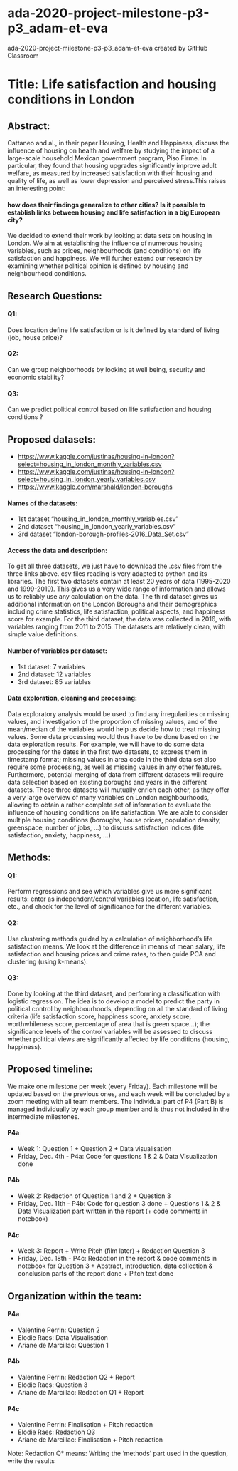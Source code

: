# ada-2020-project-milestone-p3-p3_adam-et-eva
ada-2020-project-milestone-p3-p3_adam-et-eva created by GitHub Classroom

# Title: Life satisfaction and housing conditions in London

## Abstract:
Cattaneo and al., in their paper Housing, Health and Happiness, discuss the influence of housing on health and welfare by studying the impact of a large-scale household Mexican government program, Piso Firme. In particular, they found that housing upgrades significantly improve adult welfare, as measured by increased satisfaction with their housing and quality of life, as well as lower depression and perceived stress.This raises an interesting point: 
#### how does their findings generalize to other cities? Is it possible to establish links between housing and life satisfaction in a big European city? 
We decided to extend their work by looking at data sets on housing in London. We aim at establishing the influence of numerous housing variables, such as prices, neighbourhoods (and conditions) on life satisfaction and happiness. We will further extend our research by examining whether political opinion is defined by housing and neighbourhood conditions.

## Research Questions: 
#### Q1: 
Does location define life satisfaction or is it defined by standard of living (job, house price)?
#### Q2: 
Can we group neighborhoods by looking at well being, security and economic stability? 
#### Q3: 
Can we predict political control based on life satisfaction and housing conditions ? 

## Proposed datasets:
- https://www.kaggle.com/justinas/housing-in-london?select=housing_in_london_monthly_variables.csv 
- https://www.kaggle.com/justinas/housing-in-london?select=housing_in_london_yearly_variables.csv
- https://www.kaggle.com/marshald/london-boroughs 

#### Names of the datasets:
- 1st dataset “housing_in_london_monthly_variables.csv”
- 2nd dataset “housing_in_london_yearly_variables.csv”
- 3rd dataset “london-borough-profiles-2016_Data_Set.csv”

#### Access the data and description:
To get all three datasets, we just have to download the .csv files from the three links above. csv files reading is very adapted to python and its libraries.
The first two datasets contain at least 20 years of data (1995-2020 and 1999-2019). This gives us a very wide range of information and allows us to reliably use any calculation on the data. 
The third dataset gives us additional information on the London Boroughs and their demographics including crime statistics, life satisfaction, political aspects, and happiness score for example. For the third dataset, the data was collected in 2016, with variables ranging from 2011 to 2015.
The datasets are relatively clean, with simple value definitions.

#### Number of variables per dataset:
- 1st dataset: 7 variables
- 2nd dataset: 12 variables
- 3rd dataset: 85 variables

#### Data exploration, cleaning and processing:
Data exploratory analysis would be used to find any irregularities or missing values, and investigation of the proportion of missing values, and of the mean/median of the variables would help us decide how to treat missing values. Some data processing would thus have to be done based on the data exploration results. For example, we will have to do some data processing for the dates in the first two datasets, to express them in timestamp format; missing values in area code in the third data set also require some processing, as well as missing values in any other features. Furthermore, potential merging of data from different datasets will require data selection based on existing boroughs and years in the different datasets.
These three datasets will mutually enrich each other, as they offer a very large overview of many variables on London neighbourhoods, allowing to obtain a rather complete set of information to evaluate the influence of housing conditions on life satisfaction.  We are able to consider multiple housing conditions (boroughs, house prices, population density, greenspace, number of jobs, ...) to discuss satisfaction indices (life satisfaction, anxiety, happiness, …)

## Methods:
#### Q1: 
Perform regressions and see which variables give us more significant results: enter as independent/control variables location, life satisfaction, etc., and check for the level of significance for the different variables.
#### Q2: 
Use clustering methods guided by a calculation of neighborhood’s life satisfaction means. We look at the difference in means of mean salary, life satisfaction and housing prices and crime rates, to then guide PCA and clustering (using k-means).
#### Q3: 
Done by looking at the third dataset, and performing a classification with logistic regression. The idea is to develop a model to predict the party in political control by neighbourhoods, depending on all the standard of living criteria (life satisfaction score, happiness score, anxiety score, worthwhileness score, percentage of area that is green space…); the significance levels of the control variables will be assessed to discuss whether political views are significantly affected by life conditions (housing, happiness).

## Proposed timeline:
We make one milestone per week (every Friday). Each milestone will be updated based on the previous ones, and each week will be concluded by a zoom meeting with all team members.
The individual part of P4 (Part B) is managed individually by each group member and is thus not included in the intermediate milestones.

#### P4a
- Week 1: Question 1 + Question 2 + Data visualisation
- Friday, Dec. 4th - P4a: Code for questions 1 & 2 & Data Visualization done

#### P4b
- Week 2: Redaction of Question 1 and 2 + Question 3
- Friday, Dec. 11th - P4b: Code for question 3 done + Questions 1 & 2 & Data Visualization part written in the report (+ code comments in notebook)

#### P4c
- Week 3: Report + Write Pitch (film later) + Redaction Question 3
- Friday, Dec. 18th - P4c: Redaction in the report & code comments in notebook for Question 3 + Abstract, introduction, data collection & conclusion parts of the report done + Pitch text done

## Organization within the team:
#### P4a
- Valentine Perrin: Question 2
- Elodie Raes: Data Visualisation
- Ariane de Marcillac: Question 1

#### P4b
- Valentine Perrin: Redaction Q2 + Report
- Elodie Raes: Question 3
- Ariane de Marcillac: Redaction Q1 + Report

#### P4c
- Valentine Perrin: Finalisation + Pitch redaction
- Elodie Raes: Redaction Q3
- Ariane de Marcillac: Finalisation + Pitch redaction

Note: Redaction Q* means: Writing the ‘methods’ part used in the question, write the results
